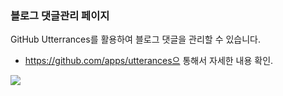 ### 블로그 댓글관리 페이지


GitHub Utterrances를 활용하여 블로그 댓글을 관리할 수 있습니다.

* https://github.com/apps/utterances으 통해서 자세한 내용 확인.

<img src='https://user-images.githubusercontent.com/93086581/213875656-4b8cb426-1547-4624-b8cc-fdfbbe1d04ed.png'>
